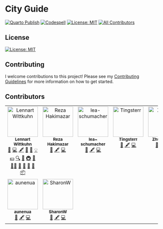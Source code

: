 # City Guide

[![Quarto Publish](https://github.com/lnnrtwttkhn/city-guide/actions/workflows/publish.yml/badge.svg)](https://github.com/lnnrtwttkhn/city-guide/actions/workflows/publish.yml)
[![Codespell](https://github.com/lnnrtwttkhn/city-guide/actions/workflows/codespell.yml/badge.svg)](https://github.com/lnnrtwttkhn/city-guide/actions/workflows/codespell.yml)
[![License: MIT](https://img.shields.io/badge/License-MIT-yellow.svg)](https://opensource.org/licenses/MIT)
[![All Contributors](https://img.shields.io/github/all-contributors/lnnrtwttkhn/city-guide?color=ee8449&style=flat-square)](#contributors)

## License

[![License: MIT](https://img.shields.io/badge/License-MIT-yellow.svg)](https://opensource.org/licenses/MIT)

## Contributing

I welcome contributions to this project!
Please see my [Contributing Guidelines](CONTRIBUTING.md) for more information on how to get started.

## Contributors

<!-- ALL-CONTRIBUTORS-LIST:START - Do not remove or modify this section -->
<!-- prettier-ignore-start -->
<!-- markdownlint-disable -->
<table>
  <tbody>
    <tr>
      <td align="center" valign="top" width="14.28%"><a href="https://lennartwittkuhn.com/"><img src="https://avatars.githubusercontent.com/u/42233065?v=4?s=100" width="100px;" alt="Lennart Wittkuhn"/><br /><sub><b>Lennart Wittkuhn</b></sub></a><br /><a href="https://github.com/lnnrtwttkhn/city-guide/issues?q=author%3Alnnrtwttkhn" title="Bug reports">🐛</a> <a href="https://github.com/lnnrtwttkhn/city-guide/commits?author=lnnrtwttkhn" title="Code">💻</a> <a href="#content-lnnrtwttkhn" title="Content">🖋</a> <a href="#design-lnnrtwttkhn" title="Design">🎨</a> <a href="https://github.com/lnnrtwttkhn/city-guide/commits?author=lnnrtwttkhn" title="Documentation">📖</a> <a href="#example-lnnrtwttkhn" title="Examples">💡</a> <a href="#financial-lnnrtwttkhn" title="Financial">💵</a> <a href="#fundingFinding-lnnrtwttkhn" title="Funding Finding">🔍</a> <a href="#ideas-lnnrtwttkhn" title="Ideas, Planning, & Feedback">🤔</a> <a href="#infra-lnnrtwttkhn" title="Infrastructure (Hosting, Build-Tools, etc)">🚇</a> <a href="#maintenance-lnnrtwttkhn" title="Maintenance">🚧</a> <a href="#mentoring-lnnrtwttkhn" title="Mentoring">🧑‍🏫</a> <a href="#projectManagement-lnnrtwttkhn" title="Project Management">📆</a> <a href="#question-lnnrtwttkhn" title="Answering Questions">💬</a> <a href="https://github.com/lnnrtwttkhn/city-guide/pulls?q=is%3Apr+reviewed-by%3Alnnrtwttkhn" title="Reviewed Pull Requests">👀</a> <a href="#talk-lnnrtwttkhn" title="Talks">📢</a> <a href="#platform-lnnrtwttkhn" title="Packaging/porting to new platform">📦</a></td>
      <td align="center" valign="top" width="14.28%"><a href="https://github.com/rezahakimazar"><img src="https://avatars.githubusercontent.com/u/170933224?v=4?s=100" width="100px;" alt="Reza Hakimazar"/><br /><sub><b>Reza Hakimazar</b></sub></a><br /><a href="https://github.com/lnnrtwttkhn/city-guide/issues?q=author%3Arezahakimazar" title="Bug reports">🐛</a> <a href="#content-rezahakimazar" title="Content">🖋</a> <a href="https://github.com/lnnrtwttkhn/city-guide/commits?author=rezahakimazar" title="Code">💻</a></td>
      <td align="center" valign="top" width="14.28%"><a href="https://github.com/lea-schumacher"><img src="https://avatars.githubusercontent.com/u/190727139?v=4?s=100" width="100px;" alt="lea-schumacher"/><br /><sub><b>lea-schumacher</b></sub></a><br /><a href="https://github.com/lnnrtwttkhn/city-guide/issues?q=author%3Alea-schumacher" title="Bug reports">🐛</a> <a href="#content-lea-schumacher" title="Content">🖋</a> <a href="https://github.com/lnnrtwttkhn/city-guide/commits?author=lea-schumacher" title="Code">💻</a></td>
      <td align="center" valign="top" width="14.28%"><a href="https://github.com/Tingsterr"><img src="https://avatars.githubusercontent.com/u/118810486?v=4?s=100" width="100px;" alt="Tingsterr"/><br /><sub><b>Tingsterr</b></sub></a><br /><a href="https://github.com/lnnrtwttkhn/city-guide/issues?q=author%3ATingsterr" title="Bug reports">🐛</a> <a href="#content-Tingsterr" title="Content">🖋</a> <a href="https://github.com/lnnrtwttkhn/city-guide/commits?author=Tingsterr" title="Code">💻</a></td>
      <td align="center" valign="top" width="14.28%"><a href="https://github.com/joyce-shi-github"><img src="https://avatars.githubusercontent.com/u/67670180?v=4?s=100" width="100px;" alt="Zhuoyu Shi"/><br /><sub><b>Zhuoyu Shi</b></sub></a><br /><a href="https://github.com/lnnrtwttkhn/city-guide/issues?q=author%3Ajoyce-shi-github" title="Bug reports">🐛</a> <a href="#content-joyce-shi-github" title="Content">🖋</a> <a href="https://github.com/lnnrtwttkhn/city-guide/commits?author=joyce-shi-github" title="Code">💻</a></td>
      <td align="center" valign="top" width="14.28%"><a href="https://github.com/miriamlucie"><img src="https://avatars.githubusercontent.com/u/190825294?v=4?s=100" width="100px;" alt="miriamlucie"/><br /><sub><b>miriamlucie</b></sub></a><br /><a href="https://github.com/lnnrtwttkhn/city-guide/issues?q=author%3Amiriamlucie" title="Bug reports">🐛</a> <a href="#content-miriamlucie" title="Content">🖋</a> <a href="https://github.com/lnnrtwttkhn/city-guide/commits?author=miriamlucie" title="Code">💻</a></td>
      <td align="center" valign="top" width="14.28%"><a href="https://github.com/valmag"><img src="https://avatars.githubusercontent.com/u/114005948?v=4?s=100" width="100px;" alt="Valerio Maglianella"/><br /><sub><b>Valerio Maglianella</b></sub></a><br /><a href="https://github.com/lnnrtwttkhn/city-guide/issues?q=author%3Avalmag" title="Bug reports">🐛</a> <a href="#content-valmag" title="Content">🖋</a> <a href="https://github.com/lnnrtwttkhn/city-guide/commits?author=valmag" title="Code">💻</a></td>
    </tr>
    <tr>
      <td align="center" valign="top" width="14.28%"><a href="https://github.com/aunenua"><img src="https://avatars.githubusercontent.com/u/190828412?v=4?s=100" width="100px;" alt="aunenua"/><br /><sub><b>aunenua</b></sub></a><br /><a href="https://github.com/lnnrtwttkhn/city-guide/issues?q=author%3Aaunenua" title="Bug reports">🐛</a> <a href="#content-aunenua" title="Content">🖋</a> <a href="https://github.com/lnnrtwttkhn/city-guide/commits?author=aunenua" title="Code">💻</a></td>
      <td align="center" valign="top" width="14.28%"><a href="https://github.com/ShuangyuanWei"><img src="https://avatars.githubusercontent.com/u/7546185?v=4?s=100" width="100px;" alt="SharonW"/><br /><sub><b>SharonW</b></sub></a><br /><a href="https://github.com/lnnrtwttkhn/city-guide/issues?q=author%3AShuangyuanWei" title="Bug reports">🐛</a> <a href="#content-ShuangyuanWei" title="Content">🖋</a> <a href="https://github.com/lnnrtwttkhn/city-guide/commits?author=ShuangyuanWei" title="Code">💻</a></td>
    </tr>
  </tbody>
</table>

<!-- markdownlint-restore -->
<!-- prettier-ignore-end -->

<!-- ALL-CONTRIBUTORS-LIST:END -->
